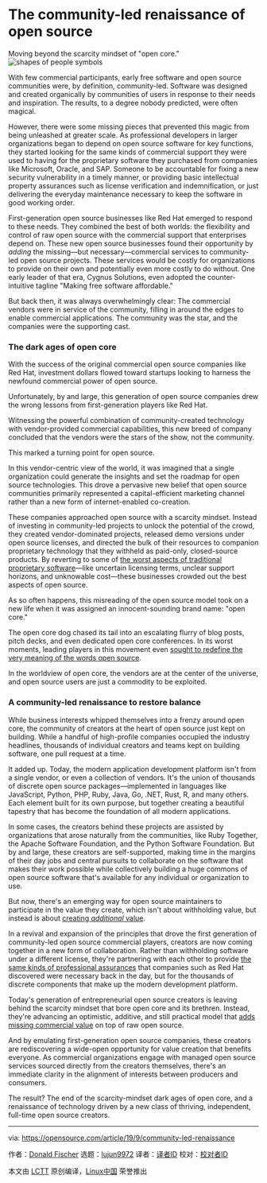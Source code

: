 [#]: collector: (lujun9972)
[#]: translator: ( )
[#]: reviewer: ( )
[#]: publisher: ( )
[#]: url: ( )
[#]: subject: (The community-led renaissance of open source)
[#]: via: (https://opensource.com/article/19/9/community-led-renaissance)
[#]: author: (Donald Fischer https://opensource.com/users/dff)

The community-led renaissance of open source
======
Moving beyond the scarcity mindset of "open core."
![shapes of people symbols][1]

With few commercial participants, early free software and open source communities were, by definition, community-led. Software was designed and created organically by communities of users in response to their needs and inspiration. The results, to a degree nobody predicted, were often magical.

However, there were some missing pieces that prevented this magic from being unleashed at greater scale. As professional developers in larger organizations began to depend on open source software for key functions, they started looking for the same kinds of commercial support they were used to having for the proprietary software they purchased from companies like Microsoft, Oracle, and SAP. Someone to be accountable for fixing a new security vulnerability in a timely manner, or providing basic intellectual property assurances such as license verification and indemnification, or just delivering the everyday maintenance necessary to keep the software in good working order.

First-generation open source businesses like Red Hat emerged to respond to these needs. They combined the best of both worlds: the flexibility and control of raw open source with the commercial support that enterprises depend on. These new open source businesses found their opportunity by _adding_ the missing—but necessary—commercial services to community-led open source projects. These services would be costly for organizations to provide on their own and potentially even more costly to do without. One early leader of that era, Cygnus Solutions, even adopted the counter-intuitive tagline "Making free software affordable."

But back then, it was always overwhelmingly clear: The commercial vendors were in service of the community, filling in around the edges to enable commercial applications. The community was the star, and the companies were the supporting cast.

### The dark ages of open core

With the success of the original commercial open source companies like Red Hat, investment dollars flowed toward startups looking to harness the newfound commercial power of open source.

Unfortunately, by and large, this generation of open source companies drew the wrong lessons from first-generation players like Red Hat.

Witnessing the powerful combination of community-created technology with vendor-provided commercial capabilities, this new breed of company concluded that the vendors were the stars of the show, not the community.

This marked a turning point for open source.

In this vendor-centric view of the world, it was imagined that a single organization could generate the insights and set the roadmap for open source technologies. This drove a pervasive new belief that open source communities primarily represented a capital-efficient marketing channel rather than a new form of internet-enabled co-creation.

These companies approached open source with a scarcity mindset. Instead of investing in community-led projects to unlock the potential of the crowd, they created vendor-dominated projects, released demo versions under open source licenses, and directed the bulk of their resources to companion proprietary technology that they withheld as paid-only, closed-source products. By reverting to some of [the worst aspects of traditional proprietary software][2]—like uncertain licensing terms, unclear support horizons, and unknowable cost—these businesses crowded out the best aspects of open source.

As so often happens, this misreading of the open source model took on a new life when it was assigned an innocent-sounding brand name: "open core."

The open core dog chased its tail into an escalating flurry of blog posts, pitch decks, and even dedicated open core conferences. In its worst moments, leading players in this movement even [sought to redefine the very meaning of the words open source][3].

In the worldview of open core, the vendors are at the center of the universe, and open source users are just a commodity to be exploited.

### A community-led renaissance to restore balance

While business interests whipped themselves into a frenzy around open core, the community of creators at the heart of open source just kept on building. While a handful of high-profile companies occupied the industry headlines, thousands of individual creators and teams kept on building software, one pull request at a time.

It added up. Today, the modern application development platform isn't from a single vendor, or even a collection of vendors. It's the union of thousands of discrete open source packages—implemented in languages like JavaScript, Python, PHP, Ruby, Java, Go, .NET, Rust, R, and many others. Each element built for its own purpose, but together creating a beautiful tapestry that has become the foundation of all modern applications.

In some cases, the creators behind these projects are assisted by organizations that arose naturally from the communities, like Ruby Together, the Apache Software Foundation, and the Python Software Foundation. But by and large, these creators are self-supported, making time in the margins of their day jobs and central pursuits to collaborate on the software that makes their work possible while collectively building a huge commons of open source software that's available for any individual or organization to use.

But now, there's an emerging way for open source maintainers to participate in the value they create, which isn't about withholding value, but instead is about [creating _additional_ value][4].

In a revival and expansion of the principles that drove the first generation of community-led open source commercial players, creators are now coming together in a new form of collaboration. Rather than withholding software under a different license, they're partnering with each other to provide [the same kinds of professional assurances][5] that companies such as Red Hat discovered were necessary back in the day, but for the thousands of discrete components that make up the modern development platform.

Today's generation of entrepreneurial open source creators is leaving behind the scarcity mindset that bore open core and its brethren. Instead, they're advancing an optimistic, additive, and still practical model that [adds missing commercial value][6] on top of raw open source.

And by emulating first-generation open source companies, these creators are rediscovering a wide-open opportunity for value creation that benefits everyone. As commercial organizations engage with managed open source services sourced directly from the creators themselves, there's an immediate clarity in the alignment of interests between producers and consumers.

The result? The end of the scarcity-mindset dark ages of open core, and a renaissance of technology driven by a new class of thriving, independent, full-time open source creators.

--------------------------------------------------------------------------------

via: https://opensource.com/article/19/9/community-led-renaissance

作者：[Donald Fischer][a]
选题：[lujun9972][b]
译者：[译者ID](https://github.com/译者ID)
校对：[校对者ID](https://github.com/校对者ID)

本文由 [LCTT](https://github.com/LCTT/TranslateProject) 原创编译，[Linux中国](https://linux.cn/) 荣誉推出

[a]: https://opensource.com/users/dff
[b]: https://github.com/lujun9972
[1]: https://opensource.com/sites/default/files/styles/image-full-size/public/lead-images/Open%20Pharma.png?itok=GP7zqNZE (shapes of people symbols)
[2]: https://blog.tidelift.com/the-closed-source-sustainability-crisis
[3]: https://opensource.com/article/19/4/fauxpen-source-bad-business
[4]: https://www.techrepublic.com/article/the-key-to-open-source-sustainability-is-good-old-fashioned-self-interest/
[5]: https://tidelift.com/subscription/video/what-is-managed-open-source
[6]: https://blog.tidelift.com/what-is-managed-open-source
